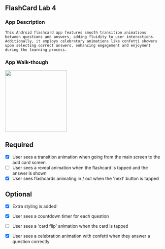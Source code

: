 ## FlashCard Lab 4

### App Description
`This Android flashcard app features smooth transition animations between questions and answers,
adding fluidity to user interactions. Additionally, it employs celebratory animations like confetti
showers upon selecting correct answers, enhancing engagement and enjoyment during the learning process.`

### App Walk-though

<img src="https://github.com/Vandersar02/FlashcardAnimation/blob/main/FlashcardAnimation.gif" width=200><br>

## Required
- [x] User sees a transition animation when going from the main screen to the add card screen.
- [ ] User sees a reveal animation when the flashcard is tapped and the answer is shown
- [x] User sees flashcards animating in / out when the 'next' button is tapped

## Optional
- [x] Extra styling is added!
- [x] User sees a countdown timer for each question
- [ ] User sees a 'card flip' animation when the card is tapped
- [x] User sees a celebration animation with confetti when they answer a question correctly


